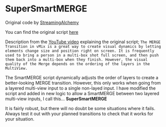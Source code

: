 # SuperSmartMERGE

Original code by [StreamingAlchemy](https://github.com/StreamingAlchemy/StreamingAlchemy)

You can find the original script [here](https://github.com/StreamingAlchemy/StreamingAlchemy/blob/main/SA-S02E21/SmartMERGE.vb)

Description from the [YouTube video]((https://www.youtube.com/watch?v=AOCXovJK5e8)) explaining the original script;
`The MERGE Transition in vMix is a great way to create visual dynamics by letting elements change size and position right on screen. It is frequently used to bring a person in a multi-box shot full screen, and then push them back into a multi-box when they finish. However, the visual quality of the Merge depends on the ordering of the layers in the MultiView.`

The SmartMERGE script dynamically adjusts the order of layers to create a better-looking MERGE transition. However, this only works when going from a layered multi-view input to a single non-layed input. I have modified the script and added in new logic to allow a SmartMERGE between two layered multi-view inputs, I call this... **SuperSmartMERGE**

It is fairly robust, but there will no doubt be some situations where it fails. Always test it out with your planned transitions to check that it works for your situation.
